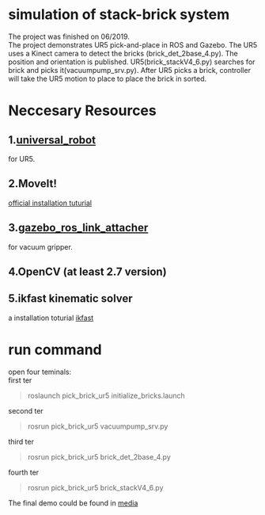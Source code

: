 # simulation of stack-brick system  
The project was finished on 06/2019.  
The project demonstrates UR5 pick-and-place in ROS and Gazebo. The UR5 uses a Kinect camera to detect the bricks (brick_det_2base_4.py). The position and orientation is published. UR5(brick_stackV4_6.py) searches for brick and picks it(vacuumpump_srv.py). After UR5 picks a brick, controller will take the UR5 motion to place to place the brick in sorted.
  
# Neccesary Resources  
## 1.[universal_robot](https://github.com/ros-industrial/universal_robot)  
for UR5.  
## 2.MoveIt!  
[official installation tuturial](http://docs.ros.org/kinetic/api/moveit_tutorials/html/)  
## 3.[gazebo_ros_link_attacher](https://github.com/pal-robotics/gazebo_ros_link_attacher.git)  
for vacuum gripper.  
## 4.OpenCV (at least 2.7 version)  
## 5.ikfast kinematic solver
a installation toturial [ikfast](http://docs.ros.org/kinetic/api/moveit_tutorials/html/doc/ikfast/ikfast_tutorial.html)  
  
  
# run command
open four teminals:  
first ter
>roslaunch pick_brick_ur5 initialize_bricks.launch  

second ter  
>rosrun pick_brick_ur5 vacuumpump_srv.py  

third ter  
>rosrun pick_brick_ur5 brick_det_2base_4.py  

fourth ter
>rosrun pick_brick_ur5 brick_stackV4_6.py  

The final demo could be found in [media](media)  
